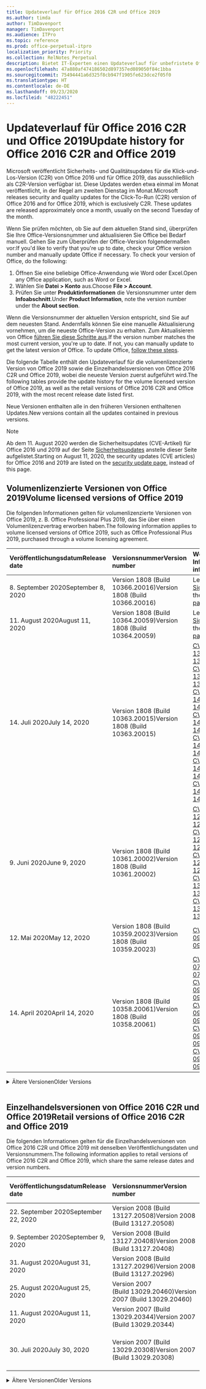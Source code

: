 ```yaml
---
title: Updateverlauf für Office 2016 C2R und Office 2019
ms.author: timda
author: TimDavenport
manager: TimDavenport
ms.audience: ITPro
ms.topic: reference
ms.prod: office-perpetual-itpro
localization_priority: Priority
ms.collection: RelNotes_Perpetual
description: Bietet IT-Experten einen Updateverlauf für unbefristete Office 2016- und 2019-Versionen, die Klick-und-Los (C2R) verwenden.
ms.openlocfilehash: 47a880af474186502d897357ed089050f84c1bba
ms.sourcegitcommit: 75494441a6d325f8cb947f1905fe623dce2f05f0
ms.translationtype: HT
ms.contentlocale: de-DE
ms.lasthandoff: 09/23/2020
ms.locfileid: "48222451"
---
```

# <a name="update-history-for-office-2016-c2r-and-office-2019"></a><span data-ttu-id="29d4d-103">Updateverlauf für Office 2016 C2R und Office 2019</span><span class="sxs-lookup"><span data-stu-id="29d4d-103">Update history for Office 2016 C2R and Office 2019</span></span>

<span data-ttu-id="29d4d-p101">Microsoft veröffentlicht Sicherheits- und Qualitätsupdates für die Klick-und-Los-Version (C2R) von Office 2016 und für Office 2019, das ausschließlich als C2R-Version verfügbar ist. Diese Updates werden etwa einmal im Monat veröffentlicht, in der Regel am zweiten Dienstag im Monat.</span><span class="sxs-lookup"><span data-stu-id="29d4d-p101">Microsoft releases security and quality updates for the Click-To-Run (C2R) version of Office 2016 and for Office 2019, which is exclusively C2R. These updates are released approximately once a month, usually on the second Tuesday of the month.</span></span>

<span data-ttu-id="29d4d-p102">Wenn Sie prüfen möchten, ob Sie auf dem aktuellen Stand sind, überprüfen Sie Ihre Office-Versionsnummer und aktualisieren Sie Office bei Bedarf manuell. Gehen Sie zum Überprüfen der Office-Version folgendermaßen vor:</span><span class="sxs-lookup"><span data-stu-id="29d4d-p102">If you'd like to verify that you're up to date, check your Office version number and manually update Office if necessary. To check your version of Office, do the following:</span></span>

  1.    <span data-ttu-id="29d4d-108">Öffnen Sie eine beliebige Office-Anwendung wie Word oder Excel.</span><span class="sxs-lookup"><span data-stu-id="29d4d-108">Open any Office application, such as Word or Excel.</span></span>
  2.    <span data-ttu-id="29d4d-109">Wählen Sie **Datei > Konto** aus.</span><span class="sxs-lookup"><span data-stu-id="29d4d-109">Choose **File > Account**.</span></span>
  3.    <span data-ttu-id="29d4d-110">Prüfen Sie unter **Produktinformationen** die Versionsnummer unter dem **Infoabschnitt**.</span><span class="sxs-lookup"><span data-stu-id="29d4d-110">Under **Product Information**, note the version number under the **About section**.</span></span>

<span data-ttu-id="29d4d-p103">Wenn die Versionsnummer der aktuellen Version entspricht, sind Sie auf dem neuesten Stand. Andernfalls können Sie eine manuelle Aktualisierung vornehmen, um die neueste Office-Version zu erhalten. Zum Aktualisieren von Office [führen Sie diese Schritte aus](https://support.office.com/article/2ab296f3-7f03-43a2-8e50-46de917611c5).</span><span class="sxs-lookup"><span data-stu-id="29d4d-p103">If the version number matches the most current version, you're up to date. If not, you can manually update to get the latest version of Office. To update Office, [follow these steps](https://support.office.com/article/2ab296f3-7f03-43a2-8e50-46de917611c5).</span></span>


<span data-ttu-id="29d4d-114">Die folgende Tabelle enthält den Updateverlauf für die volumenlizenzierte Version von Office 2019 sowie die Einzelhandelsversionen von Office 2016 C2R und Office 2019, wobei die neueste Version zuerst aufgeführt wird.</span><span class="sxs-lookup"><span data-stu-id="29d4d-114">The following tables provide the update history for the volume licensed version of Office 2019, as well as the retail versions of Office 2016 C2R and Office 2019, with the most recent release date listed first.</span></span>

<span data-ttu-id="29d4d-115">Neue Versionen enthalten alle in den früheren Versionen enthaltenen Updates.</span><span class="sxs-lookup"><span data-stu-id="29d4d-115">New versions contain all the updates contained in previous versions.</span></span>


 > [!NOTE]
> <span data-ttu-id="29d4d-116">Ab dem 11. August 2020 werden die Sicherheitsupdates (CVE-Artikel) für Office 2016 und 2019 auf der Seite [Sicherheitsupdates](https://docs.microsoft.com/officeupdates/microsoft365-apps-security-updates) anstelle dieser Seite aufgelistet.</span><span class="sxs-lookup"><span data-stu-id="29d4d-116">Starting on August 11, 2020, the security updates (CVE articles) for Office 2016 and 2019 are listed on the [security update page](https://docs.microsoft.com/officeupdates/microsoft365-apps-security-updates), instead of this page.</span></span> 


## <a name="volume-licensed-versions-of-office-2019"></a><span data-ttu-id="29d4d-117">Volumenlizenzierte Versionen von Office 2019</span><span class="sxs-lookup"><span data-stu-id="29d4d-117">Volume licensed versions of Office 2019</span></span>
<span data-ttu-id="29d4d-118">Die folgenden Informationen gelten für volumenlizenzierte Versionen von Office 2019, z. B. Office Professional Plus 2019, das Sie über einen Volumenlizenzvertrag erworben haben.</span><span class="sxs-lookup"><span data-stu-id="29d4d-118">The following information applies to volume licensed versions of Office 2019, such as Office Professional Plus 2019, purchased through a volume licensing agreement.</span></span>

[//]: # (NICHT ENTFERNEN VL TABELLE START)


|<span data-ttu-id="29d4d-120">**Veröffentlichungsdatum**</span><span class="sxs-lookup"><span data-stu-id="29d4d-120">**Release date**</span></span>|<span data-ttu-id="29d4d-121">**Versionsnummer**</span><span class="sxs-lookup"><span data-stu-id="29d4d-121">**Version number**</span></span>|<span data-ttu-id="29d4d-122">**Weitere Informationen**</span><span class="sxs-lookup"><span data-stu-id="29d4d-122">**More information**</span></span>|
|:-----|:-----|:-----|
|<span data-ttu-id="29d4d-123">8. September 2020</span><span class="sxs-lookup"><span data-stu-id="29d4d-123">September 8, 2020</span></span>|<span data-ttu-id="29d4d-124">Version 1808 (Build 10366.20016)</span><span class="sxs-lookup"><span data-stu-id="29d4d-124">Version 1808 (Build 10366.20016)</span></span>|<span data-ttu-id="29d4d-125">Lesen Sie die Seite [Sicherheitsupdates](https://docs.microsoft.com/officeupdates/microsoft365-apps-security-updates)</span><span class="sxs-lookup"><span data-stu-id="29d4d-125">See the [security update page](https://docs.microsoft.com/officeupdates/microsoft365-apps-security-updates)</span></span> |
|<span data-ttu-id="29d4d-126">11. August 2020</span><span class="sxs-lookup"><span data-stu-id="29d4d-126">August 11, 2020</span></span>|<span data-ttu-id="29d4d-127">Version 1808 (Build 10364.20059)</span><span class="sxs-lookup"><span data-stu-id="29d4d-127">Version 1808 (Build 10364.20059)</span></span>|<span data-ttu-id="29d4d-128">Lesen Sie die Seite [Sicherheitsupdates](https://docs.microsoft.com/officeupdates/microsoft365-apps-security-updates)</span><span class="sxs-lookup"><span data-stu-id="29d4d-128">See the [security update page](https://docs.microsoft.com/officeupdates/microsoft365-apps-security-updates)</span></span> |
|<span data-ttu-id="29d4d-129">14. Juli 2020</span><span class="sxs-lookup"><span data-stu-id="29d4d-129">July 14, 2020</span></span>   |<span data-ttu-id="29d4d-130">Version 1808 (Build 10363.20015)</span><span class="sxs-lookup"><span data-stu-id="29d4d-130">Version 1808 (Build 10363.20015)</span></span>  |[<span data-ttu-id="29d4d-131">CVE-2020-1342</span><span class="sxs-lookup"><span data-stu-id="29d4d-131">CVE-2020-1342</span></span>](https://portal.msrc.microsoft.com/de-DE/security-guidance/advisory/CVE-2020-1342) <br/>[<span data-ttu-id="29d4d-132">CVE-2020-1349</span><span class="sxs-lookup"><span data-stu-id="29d4d-132">CVE-2020-1349</span></span>](https://portal.msrc.microsoft.com/de-DE/security-guidance/advisory/CVE-2020-1349) <br/>[<span data-ttu-id="29d4d-133">CVE-2020-1445</span><span class="sxs-lookup"><span data-stu-id="29d4d-133">CVE-2020-1445</span></span>](https://portal.msrc.microsoft.com/de-DE/security-guidance/advisory/CVE-2020-1445) <br/>[<span data-ttu-id="29d4d-134">CVE-2020-1446</span><span class="sxs-lookup"><span data-stu-id="29d4d-134">CVE-2020-1446</span></span>](https://portal.msrc.microsoft.com/de-DE/security-guidance/advisory/CVE-2020-1446) <br/>[<span data-ttu-id="29d4d-135">CVE-2020-1447</span><span class="sxs-lookup"><span data-stu-id="29d4d-135">CVE-2020-1447</span></span>](https://portal.msrc.microsoft.com/de-DE/security-guidance/advisory/CVE-2020-1447) <br/>[<span data-ttu-id="29d4d-136">CVE-2020-1448</span><span class="sxs-lookup"><span data-stu-id="29d4d-136">CVE-2020-1448</span></span>](https://portal.msrc.microsoft.com/de-DE/security-guidance/advisory/CVE-2020-1448) <br/>[<span data-ttu-id="29d4d-137">CVE-2020-1449</span><span class="sxs-lookup"><span data-stu-id="29d4d-137">CVE-2020-1449</span></span>](https://portal.msrc.microsoft.com/de-DE/security-guidance/advisory/CVE-2020-1449) <br/>|
|<span data-ttu-id="29d4d-138">9. Juni 2020</span><span class="sxs-lookup"><span data-stu-id="29d4d-138">June 9, 2020</span></span>   |<span data-ttu-id="29d4d-139">Version 1808 (Build 10361.20002)</span><span class="sxs-lookup"><span data-stu-id="29d4d-139">Version 1808 (Build 10361.20002)</span></span>  |[<span data-ttu-id="29d4d-140">CVE-2020-1225</span><span class="sxs-lookup"><span data-stu-id="29d4d-140">CVE-2020-1225</span></span>](https://portal.msrc.microsoft.com/de-DE/security-guidance/advisory/CVE-2020-1225) <br/> [<span data-ttu-id="29d4d-141">CVE-2020-1226</span><span class="sxs-lookup"><span data-stu-id="29d4d-141">CVE-2020-1226</span></span>](https://portal.msrc.microsoft.com/de-DE/security-guidance/advisory/CVE-2020-1226) <br/>[<span data-ttu-id="29d4d-142">CVE-2020-1229</span><span class="sxs-lookup"><span data-stu-id="29d4d-142">CVE-2020-1229</span></span>](https://portal.msrc.microsoft.com/de-DE/security-guidance/advisory/CVE-2020-1229) <br/>[<span data-ttu-id="29d4d-143">CVE-2020-1321</span><span class="sxs-lookup"><span data-stu-id="29d4d-143">CVE-2020-1321</span></span>](https://portal.msrc.microsoft.com/de-DE/security-guidance/advisory/CVE-2020-1321) <br/>[<span data-ttu-id="29d4d-144">CVE-2020-1322</span><span class="sxs-lookup"><span data-stu-id="29d4d-144">CVE-2020-1322</span></span>](https://portal.msrc.microsoft.com/de-DE/security-guidance/advisory/CVE-2020-1322) <br/>|
|<span data-ttu-id="29d4d-145">12. Mai 2020</span><span class="sxs-lookup"><span data-stu-id="29d4d-145">May 12, 2020</span></span>   |<span data-ttu-id="29d4d-146">Version 1808 (Build 10359.20023)</span><span class="sxs-lookup"><span data-stu-id="29d4d-146">Version 1808 (Build 10359.20023)</span></span>  |[<span data-ttu-id="29d4d-147">CVE-2020-0901</span><span class="sxs-lookup"><span data-stu-id="29d4d-147">CVE-2020-0901</span></span>](https://portal.msrc.microsoft.com/de-DE/security-guidance/advisory/CVE-2020-0901) <br/> |
|<span data-ttu-id="29d4d-148">14. April 2020</span><span class="sxs-lookup"><span data-stu-id="29d4d-148">April 14, 2020</span></span>   |<span data-ttu-id="29d4d-149">Version 1808 (Build 10358.20061)</span><span class="sxs-lookup"><span data-stu-id="29d4d-149">Version 1808 (Build 10358.20061)</span></span>  |[<span data-ttu-id="29d4d-150">CVE-2020-0760</span><span class="sxs-lookup"><span data-stu-id="29d4d-150">CVE-2020-0760</span></span>](https://portal.msrc.microsoft.com/de-DE/security-guidance/advisory/CVE-2020-0760) <br/> [<span data-ttu-id="29d4d-151">CVE-2020-0906</span><span class="sxs-lookup"><span data-stu-id="29d4d-151">CVE-2020-0906</span></span>](https://portal.msrc.microsoft.com/de-DE/security-guidance/advisory/CVE-2020-0906) <br/> [<span data-ttu-id="29d4d-152">CVE-2020-0961</span><span class="sxs-lookup"><span data-stu-id="29d4d-152">CVE-2020-0961</span></span>](https://portal.msrc.microsoft.com/de-DE/security-guidance/advisory/CVE-2020-0961) <br/> [<span data-ttu-id="29d4d-153">CVE-2020-0980</span><span class="sxs-lookup"><span data-stu-id="29d4d-153">CVE-2020-0980</span></span>](https://portal.msrc.microsoft.com/de-DE/security-guidance/advisory/CVE-2020-0980) <br/>[<span data-ttu-id="29d4d-154">CVE-2020-0991</span><span class="sxs-lookup"><span data-stu-id="29d4d-154">CVE-2020-0991</span></span>](https://portal.msrc.microsoft.com/de-DE/security-guidance/advisory/CVE-2020-0991) <br/> |


[//]: # (NICHT ENTFERNEN VL TABELLE ENDE)

<details>
<summary><span data-ttu-id="29d4d-156">Ältere Versionen</span><span class="sxs-lookup"><span data-stu-id="29d4d-156">Older Versions</span></span></summary>
 

[//]: # (NICHT ENTFERNEN VL ALTE TABELLE START)


|<span data-ttu-id="29d4d-158">**Veröffentlichungsdatum**</span><span class="sxs-lookup"><span data-stu-id="29d4d-158">**Release date**</span></span>|<span data-ttu-id="29d4d-159">**Versionsnummer**</span><span class="sxs-lookup"><span data-stu-id="29d4d-159">**Version number**</span></span>|<span data-ttu-id="29d4d-160">**Weitere Informationen**</span><span class="sxs-lookup"><span data-stu-id="29d4d-160">**More information**</span></span>|
|:-----|:-----|:-----|
|<span data-ttu-id="29d4d-161">10. März 2020</span><span class="sxs-lookup"><span data-stu-id="29d4d-161">March 10, 2020</span></span>   |<span data-ttu-id="29d4d-162">Version 1808 (Build 10357.20081)</span><span class="sxs-lookup"><span data-stu-id="29d4d-162">Version 1808 (Build 10357.20081)</span></span>  |[<span data-ttu-id="29d4d-163">CVE-2020-0850</span><span class="sxs-lookup"><span data-stu-id="29d4d-163">CVE-2020-0850</span></span>](https://portal.msrc.microsoft.com/de-DE/security-guidance/advisory/CVE-2020-0850) <br/> [<span data-ttu-id="29d4d-164">CVE-2020-0852</span><span class="sxs-lookup"><span data-stu-id="29d4d-164">CVE-2020-0852</span></span>](https://portal.msrc.microsoft.com/de-DE/security-guidance/advisory/CVE-2020-0852) <br/> [<span data-ttu-id="29d4d-165">CVE-2020-0892</span><span class="sxs-lookup"><span data-stu-id="29d4d-165">CVE-2020-0892</span></span>](https://portal.msrc.microsoft.com/de-DE/security-guidance/advisory/CVE-2020-0892) <br/>  |
|<span data-ttu-id="29d4d-166">11. Februar 2020</span><span class="sxs-lookup"><span data-stu-id="29d4d-166">February 11, 2020</span></span>   |<span data-ttu-id="29d4d-167">Version 1808 (Build 10356.20006)</span><span class="sxs-lookup"><span data-stu-id="29d4d-167">Version 1808 (Build 10356.20006)</span></span>  |[<span data-ttu-id="29d4d-168">CVE-2020-0696</span><span class="sxs-lookup"><span data-stu-id="29d4d-168">CVE-2020-0696</span></span>](https://portal.msrc.microsoft.com/de-DE/security-guidance/advisory/CVE-2020-0696) <br/> [<span data-ttu-id="29d4d-169">CVE-2020-0759</span><span class="sxs-lookup"><span data-stu-id="29d4d-169">CVE-2020-0759</span></span>](https://portal.msrc.microsoft.com/de-DE/security-guidance/advisory/CVE-2020-0759) <br/>  |


[//]: # (NICHT ENTFERNEN VL ALTE TABELLE ENDE)

</details>


<br/>

## <a name="retail-versions-of-office-2016-c2r-and-office-2019"></a><span data-ttu-id="29d4d-171">Einzelhandelsversionen von Office 2016 C2R und Office 2019</span><span class="sxs-lookup"><span data-stu-id="29d4d-171">Retail versions of Office 2016 C2R and Office 2019</span></span>
<span data-ttu-id="29d4d-172">Die folgenden Informationen gelten für die Einzelhandelsversionen von Office 2016 C2R und Office 2019 mit denselben Veröffentlichungsdaten und Versionsnummern.</span><span class="sxs-lookup"><span data-stu-id="29d4d-172">The following information applies to retail versions of Office 2016 C2R and Office 2019, which share the same release dates and version numbers.</span></span>

[//]: # (NICHT ENTFERNEN EINZELHANDEL TABELLE START)


|<span data-ttu-id="29d4d-174">**Veröffentlichungsdatum**</span><span class="sxs-lookup"><span data-stu-id="29d4d-174">**Release date**</span></span>|<span data-ttu-id="29d4d-175">**Versionsnummer**</span><span class="sxs-lookup"><span data-stu-id="29d4d-175">**Version number**</span></span>|<span data-ttu-id="29d4d-176">**Weitere Informationen**</span><span class="sxs-lookup"><span data-stu-id="29d4d-176">**More information**</span></span>|
|:-----|:-----|:-----|
|<span data-ttu-id="29d4d-177">22. September 2020</span><span class="sxs-lookup"><span data-stu-id="29d4d-177">September 22, 2020</span></span>|<span data-ttu-id="29d4d-178">Version 2008 (Build 13127.20508)</span><span class="sxs-lookup"><span data-stu-id="29d4d-178">Version 2008 (Build 13127.20508)</span></span>| |
|<span data-ttu-id="29d4d-179">9. September 2020</span><span class="sxs-lookup"><span data-stu-id="29d4d-179">September 9, 2020</span></span>|<span data-ttu-id="29d4d-180">Version 2008 (Build 13127.20408)</span><span class="sxs-lookup"><span data-stu-id="29d4d-180">Version 2008 (Build 13127.20408)</span></span>|<span data-ttu-id="29d4d-181">Siehe unter der Seite [Sicherheitsupdates](https://docs.microsoft.com/officeupdates/microsoft365-apps-security-updates)</span><span class="sxs-lookup"><span data-stu-id="29d4d-181">See the [security update page](https://docs.microsoft.com/officeupdates/microsoft365-apps-security-updates)</span></span> |
|<span data-ttu-id="29d4d-182">31. August 2020</span><span class="sxs-lookup"><span data-stu-id="29d4d-182">August 31, 2020</span></span>|<span data-ttu-id="29d4d-183">Version 2008 (Build 13127.20296)</span><span class="sxs-lookup"><span data-stu-id="29d4d-183">Version 2008 (Build 13127.20296)</span></span>| |
|<span data-ttu-id="29d4d-184">25. August 2020</span><span class="sxs-lookup"><span data-stu-id="29d4d-184">August 25, 2020</span></span>|<span data-ttu-id="29d4d-185">Version 2007 (Build 13029.20460)</span><span class="sxs-lookup"><span data-stu-id="29d4d-185">Version 2007 (Build 13029.20460)</span></span>| |
|<span data-ttu-id="29d4d-186">11. August 2020</span><span class="sxs-lookup"><span data-stu-id="29d4d-186">August 11, 2020</span></span>|<span data-ttu-id="29d4d-187">Version 2007 (Build 13029.20344)</span><span class="sxs-lookup"><span data-stu-id="29d4d-187">Version 2007 (Build 13029.20344)</span></span>|<span data-ttu-id="29d4d-188">Lesen Sie die Seite [Sicherheitsupdates](https://docs.microsoft.com/officeupdates/microsoft365-apps-security-updates)</span><span class="sxs-lookup"><span data-stu-id="29d4d-188">See the [security update page](https://docs.microsoft.com/officeupdates/microsoft365-apps-security-updates)</span></span> |
|<span data-ttu-id="29d4d-189">30. Juli 2020</span><span class="sxs-lookup"><span data-stu-id="29d4d-189">July 30, 2020</span></span>|<span data-ttu-id="29d4d-190">Version 2007 (Build 13029.20308)</span><span class="sxs-lookup"><span data-stu-id="29d4d-190">Version 2007 (Build 13029.20308)</span></span>  |<span data-ttu-id="29d4d-191">Korrekturen verschiedener Fehler und Leistungsprobleme.</span><span class="sxs-lookup"><span data-stu-id="29d4d-191">Various bug and performance fixes.</span></span>  <br/>  |


[//]: # (NICHT ENTFERNEN EINZELHANDEL TABELLE ENDE)

<details>
<summary><span data-ttu-id="29d4d-193">Ältere Versionen</span><span class="sxs-lookup"><span data-stu-id="29d4d-193">Older Versions</span></span></summary>
 

[//]: # (NICHT ENTFERNEN EINZELHANDEL ALTE TABELLE START)


|<span data-ttu-id="29d4d-195">**Veröffentlichungsdatum**</span><span class="sxs-lookup"><span data-stu-id="29d4d-195">**Release date**</span></span>|<span data-ttu-id="29d4d-196">**Versionsnummer**</span><span class="sxs-lookup"><span data-stu-id="29d4d-196">**Version number**</span></span>|<span data-ttu-id="29d4d-197">**Weitere Informationen**</span><span class="sxs-lookup"><span data-stu-id="29d4d-197">**More information**</span></span>|
|:-----|:-----|:-----|
|<span data-ttu-id="29d4d-198">28. Juli 2020</span><span class="sxs-lookup"><span data-stu-id="29d4d-198">July 28, 2020</span></span>|<span data-ttu-id="29d4d-199">Version 2006 (Build 13001.20498)</span><span class="sxs-lookup"><span data-stu-id="29d4d-199">Version 2006 (Build 13001.20498)</span></span>  |<span data-ttu-id="29d4d-200">Korrekturen verschiedener Fehler und Leistungsprobleme.</span><span class="sxs-lookup"><span data-stu-id="29d4d-200">Various bug and performance fixes.</span></span>  <br/>  |
|<span data-ttu-id="29d4d-201">14. Juli 2020</span><span class="sxs-lookup"><span data-stu-id="29d4d-201">July 14, 2020</span></span>|<span data-ttu-id="29d4d-202">Version 2006 (Build 13001.20384)</span><span class="sxs-lookup"><span data-stu-id="29d4d-202">Version 2006 (Build 13001.20384)</span></span>  |[<span data-ttu-id="29d4d-203">CVE-2020-1342</span><span class="sxs-lookup"><span data-stu-id="29d4d-203">CVE-2020-1342</span></span>](https://portal.msrc.microsoft.com/de-DE/security-guidance/advisory/CVE-2020-1342) <br/>[<span data-ttu-id="29d4d-204">CVE-2020-1349</span><span class="sxs-lookup"><span data-stu-id="29d4d-204">CVE-2020-1349</span></span>](https://portal.msrc.microsoft.com/de-DE/security-guidance/advisory/CVE-2020-1349) <br/>[<span data-ttu-id="29d4d-205">CVE-2020-1445</span><span class="sxs-lookup"><span data-stu-id="29d4d-205">CVE-2020-1445</span></span>](https://portal.msrc.microsoft.com/de-DE/security-guidance/advisory/CVE-2020-1445) <br/>[<span data-ttu-id="29d4d-206">CVE-2020-1446</span><span class="sxs-lookup"><span data-stu-id="29d4d-206">CVE-2020-1446</span></span>](https://portal.msrc.microsoft.com/de-DE/security-guidance/advisory/CVE-2020-1446) <br/>[<span data-ttu-id="29d4d-207">CVE-2020-1447</span><span class="sxs-lookup"><span data-stu-id="29d4d-207">CVE-2020-1447</span></span>](https://portal.msrc.microsoft.com/de-DE/security-guidance/advisory/CVE-2020-1447) <br/>[<span data-ttu-id="29d4d-208">CVE-2020-1449</span><span class="sxs-lookup"><span data-stu-id="29d4d-208">CVE-2020-1449</span></span>](https://portal.msrc.microsoft.com/de-DE/security-guidance/advisory/CVE-2020-1449) <br/>[<span data-ttu-id="29d4d-209">CVE-2020-1458</span><span class="sxs-lookup"><span data-stu-id="29d4d-209">CVE-2020-1458</span></span>](https://portal.msrc.microsoft.com/de-DE/security-guidance/advisory/CVE-2020-1458) <br/>|
|<span data-ttu-id="29d4d-210">30. Juni 2020</span><span class="sxs-lookup"><span data-stu-id="29d4d-210">June 30, 2020</span></span>|<span data-ttu-id="29d4d-211">Version 2006 (Build 13001.20266)</span><span class="sxs-lookup"><span data-stu-id="29d4d-211">Version 2006 (Build 13001.20266)</span></span>  |<span data-ttu-id="29d4d-212">Korrekturen verschiedener Fehler und Leistungsprobleme.</span><span class="sxs-lookup"><span data-stu-id="29d4d-212">Various bug and performance fixes.</span></span>  <br/>  |
|<span data-ttu-id="29d4d-213">24. Juni 2020</span><span class="sxs-lookup"><span data-stu-id="29d4d-213">June 24, 2020</span></span>|<span data-ttu-id="29d4d-214">Version 2005 (Build 12827.20470)</span><span class="sxs-lookup"><span data-stu-id="29d4d-214">Version 2005 (Build 12827.20470)</span></span>  |<span data-ttu-id="29d4d-215">Korrekturen verschiedener Fehler und Leistungsprobleme.</span><span class="sxs-lookup"><span data-stu-id="29d4d-215">Various bug and performance fixes.</span></span>  <br/>  |
|<span data-ttu-id="29d4d-216">9. Juni 2020</span><span class="sxs-lookup"><span data-stu-id="29d4d-216">June 9, 2020</span></span>|<span data-ttu-id="29d4d-217">Version 2005 (Build 12827.20336)</span><span class="sxs-lookup"><span data-stu-id="29d4d-217">Version 2005 (Build 12827.20336)</span></span>  |[<span data-ttu-id="29d4d-218">CVE-2020-1225</span><span class="sxs-lookup"><span data-stu-id="29d4d-218">CVE-2020-1225</span></span>](https://portal.msrc.microsoft.com/de-DE/security-guidance/advisory/CVE-2020-1225)  <br/> [<span data-ttu-id="29d4d-219">CVE-2020-1226</span><span class="sxs-lookup"><span data-stu-id="29d4d-219">CVE-2020-1226</span></span>](https://portal.msrc.microsoft.com/de-DE/security-guidance/advisory/CVE-2020-1226)  <br/> [<span data-ttu-id="29d4d-220">CVE-2020-1229</span><span class="sxs-lookup"><span data-stu-id="29d4d-220">CVE-2020-1229</span></span>](https://portal.msrc.microsoft.com/de-DE/security-guidance/advisory/CVE-2020-1229)  <br/> [<span data-ttu-id="29d4d-221">CVE-2020-1321</span><span class="sxs-lookup"><span data-stu-id="29d4d-221">CVE-2020-1321</span></span>](https://portal.msrc.microsoft.com/de-DE/security-guidance/advisory/CVE-2020-1321)  <br/> [<span data-ttu-id="29d4d-222">CVE-2020-1322</span><span class="sxs-lookup"><span data-stu-id="29d4d-222">CVE-2020-1322</span></span>](https://portal.msrc.microsoft.com/de-DE/security-guidance/advisory/CVE-2020-1322)  <br/>|
|<span data-ttu-id="29d4d-223">2. Juni 2020</span><span class="sxs-lookup"><span data-stu-id="29d4d-223">June 2, 2020</span></span>|<span data-ttu-id="29d4d-224">Version 2005 (Build 12827.20268)</span><span class="sxs-lookup"><span data-stu-id="29d4d-224">Version 2005 (Build 12827.20268)</span></span>  |<span data-ttu-id="29d4d-225">Korrekturen verschiedener Fehler und Leistungsprobleme.</span><span class="sxs-lookup"><span data-stu-id="29d4d-225">Various bug and performance fixes.</span></span>  <br/>  |
|<span data-ttu-id="29d4d-226">21. Mai 2020</span><span class="sxs-lookup"><span data-stu-id="29d4d-226">May 21, 2020</span></span>|<span data-ttu-id="29d4d-227">Version 2004 (Build 12730.20352)</span><span class="sxs-lookup"><span data-stu-id="29d4d-227">Version 2004 (Build 12730.20352)</span></span>  |<span data-ttu-id="29d4d-228">Korrekturen verschiedener Fehler und Leistungsprobleme.</span><span class="sxs-lookup"><span data-stu-id="29d4d-228">Various bug and performance fixes.</span></span>  <br/>  |
|<span data-ttu-id="29d4d-229">12. Mai 2020</span><span class="sxs-lookup"><span data-stu-id="29d4d-229">May 12, 2020</span></span>|<span data-ttu-id="29d4d-230">Version 2004 (Build 12730.20270)</span><span class="sxs-lookup"><span data-stu-id="29d4d-230">Version 2004 (Build 12730.20270)</span></span>  |[<span data-ttu-id="29d4d-231">CVE-2020-0901</span><span class="sxs-lookup"><span data-stu-id="29d4d-231">CVE-2020-0901</span></span>](https://portal.msrc.microsoft.com/de-DE/security-guidance/advisory/CVE-2020-0901)  <br/>  |
|<span data-ttu-id="29d4d-232">4. Mai 2020</span><span class="sxs-lookup"><span data-stu-id="29d4d-232">May 4, 2020</span></span>|<span data-ttu-id="29d4d-233">Version 2004 (Build 12730.20250)</span><span class="sxs-lookup"><span data-stu-id="29d4d-233">Version 2004 (Build 12730.20250)</span></span>  |[<span data-ttu-id="29d4d-234">Link</span><span class="sxs-lookup"><span data-stu-id="29d4d-234">Link</span></span>](https://support.microsoft.com/office/excel-word-powerpoint-file-becomes-corrupt-when-opening-a-file-that-contains-a-vba-project-or-after-enabling-a-macro-in-an-open-file-ad6ee6ca-db23-4614-a403-282821eb99f6?ui=en-us&rs=en-us&ad=us)<br/>  |
|<span data-ttu-id="29d4d-235">29. April 2020</span><span class="sxs-lookup"><span data-stu-id="29d4d-235">April 29, 2020</span></span>|<span data-ttu-id="29d4d-236">Version 2004 (Build 12730.20236)</span><span class="sxs-lookup"><span data-stu-id="29d4d-236">Version 2004 (Build 12730.20236)</span></span>  |<span data-ttu-id="29d4d-237">Korrekturen verschiedener Fehler und Leistungsprobleme.</span><span class="sxs-lookup"><span data-stu-id="29d4d-237">Various bug and performance fixes.</span></span> <br/>  |
|<span data-ttu-id="29d4d-238">15. April 2020</span><span class="sxs-lookup"><span data-stu-id="29d4d-238">April 15, 2020</span></span>|<span data-ttu-id="29d4d-239">Version 2003 (Build 12624.20466)</span><span class="sxs-lookup"><span data-stu-id="29d4d-239">Version 2003 (Build 12624.20466)</span></span>  |<span data-ttu-id="29d4d-240">Korrekturen verschiedener Fehler und Leistungsprobleme.</span><span class="sxs-lookup"><span data-stu-id="29d4d-240">Various bug and performance fixes.</span></span> <br/>  |
|<span data-ttu-id="29d4d-241">14. April 2020</span><span class="sxs-lookup"><span data-stu-id="29d4d-241">April 14, 2020</span></span>|<span data-ttu-id="29d4d-242">Version 2003 (Build 12624.20442)</span><span class="sxs-lookup"><span data-stu-id="29d4d-242">Version 2003 (Build 12624.20442)</span></span>  |[<span data-ttu-id="29d4d-243">CVE-2020-0760</span><span class="sxs-lookup"><span data-stu-id="29d4d-243">CVE-2020-0760</span></span>](https://portal.msrc.microsoft.com/de-DE/security-guidance/advisory/CVE-2020-0760) <br/> [<span data-ttu-id="29d4d-244">CVE-2020-0906</span><span class="sxs-lookup"><span data-stu-id="29d4d-244">CVE-2020-0906</span></span>](https://portal.msrc.microsoft.com/de-DE/security-guidance/advisory/CVE-2020-0906) <br/> [<span data-ttu-id="29d4d-245">CVE-2020-0961</span><span class="sxs-lookup"><span data-stu-id="29d4d-245">CVE-2020-0961</span></span>](https://portal.msrc.microsoft.com/de-DE/security-guidance/advisory/CVE-2020-0961) <br/> [<span data-ttu-id="29d4d-246">CVE-2020-0979</span><span class="sxs-lookup"><span data-stu-id="29d4d-246">CVE-2020-0979</span></span>](https://portal.msrc.microsoft.com/de-DE/security-guidance/advisory/CVE-2020-0979) <br/> [<span data-ttu-id="29d4d-247">CVE-2020-0980</span><span class="sxs-lookup"><span data-stu-id="29d4d-247">CVE-2020-0980</span></span>](https://portal.msrc.microsoft.com/de-DE/security-guidance/advisory/CVE-2020-0980) <br/>[<span data-ttu-id="29d4d-248">CVE-2020-0991</span><span class="sxs-lookup"><span data-stu-id="29d4d-248">CVE-2020-0991</span></span>](https://portal.msrc.microsoft.com/de-DE/security-guidance/advisory/CVE-2020-0991) <br/> |
|<span data-ttu-id="29d4d-249">31. März 2020</span><span class="sxs-lookup"><span data-stu-id="29d4d-249">March 31, 2020</span></span>|<span data-ttu-id="29d4d-250">Version 2003 (Build 12624.20382)</span><span class="sxs-lookup"><span data-stu-id="29d4d-250">Version 2003 (Build 12624.20382)</span></span>  |<span data-ttu-id="29d4d-251">Korrekturen verschiedener Fehler und Leistungsprobleme.</span><span class="sxs-lookup"><span data-stu-id="29d4d-251">Various bug and performance fixes.</span></span> <br/>  |
|<span data-ttu-id="29d4d-252">25. März 2020</span><span class="sxs-lookup"><span data-stu-id="29d4d-252">March 25, 2020</span></span>|<span data-ttu-id="29d4d-253">Version 2003 (Build 12624.20320)</span><span class="sxs-lookup"><span data-stu-id="29d4d-253">Version 2003 (Build 12624.20320)</span></span>  |<span data-ttu-id="29d4d-254">Korrekturen verschiedener Fehler und Leistungsprobleme.</span><span class="sxs-lookup"><span data-stu-id="29d4d-254">Various bug and performance fixes.</span></span> <br/>  |
|<span data-ttu-id="29d4d-255">10. März 2020</span><span class="sxs-lookup"><span data-stu-id="29d4d-255">March 10, 2020</span></span>|<span data-ttu-id="29d4d-256">Version 2002 (Build 12527.20278)</span><span class="sxs-lookup"><span data-stu-id="29d4d-256">Version 2002 (Build 12527.20278)</span></span>  |[<span data-ttu-id="29d4d-257">CVE-2020-0850</span><span class="sxs-lookup"><span data-stu-id="29d4d-257">CVE-2020-0850</span></span>](https://portal.msrc.microsoft.com/de-DE/security-guidance/advisory/CVE-2020-0850) <br/> [<span data-ttu-id="29d4d-258">CVE-2020-0851</span><span class="sxs-lookup"><span data-stu-id="29d4d-258">CVE-2020-0851</span></span>](https://portal.msrc.microsoft.com/de-DE/security-guidance/advisory/CVE-2020-0851) <br/> [<span data-ttu-id="29d4d-259">CVE-2020-0855</span><span class="sxs-lookup"><span data-stu-id="29d4d-259">CVE-2020-0855</span></span>](https://portal.msrc.microsoft.com/de-DE/security-guidance/advisory/CVE-2020-0855) <br/> [<span data-ttu-id="29d4d-260">CVE-2020-0892</span><span class="sxs-lookup"><span data-stu-id="29d4d-260">CVE-2020-0892</span></span>](https://portal.msrc.microsoft.com/de-DE/security-guidance/advisory/CVE-2020-0892) <br/>  |
|<span data-ttu-id="29d4d-261">1. März 2020</span><span class="sxs-lookup"><span data-stu-id="29d4d-261">March 1, 2020</span></span>   |<span data-ttu-id="29d4d-262">Version 2002 (Build 12527.20242)</span><span class="sxs-lookup"><span data-stu-id="29d4d-262">Version 2002 (Build 12527.20242)</span></span>  |<span data-ttu-id="29d4d-263">Behebt ein Problem, das bewirkt hatte, dass Anwendungen von Drittanbietern über Outlook keine E-Mails mehr senden konnten.</span><span class="sxs-lookup"><span data-stu-id="29d4d-263">Addresses an issue that caused third party applications to be unable to send email from Outlook.</span></span> <br/>  |


[//]: # (NICHT ENTFERNEN EINZELHANDEL ALTE TABELLE ENDE)


</details>






